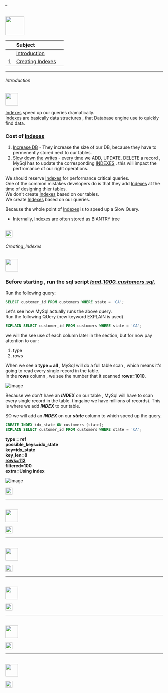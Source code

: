 ###### _

<img src="https://img.shields.io/badge/-10. Indexing for high performance %20-blue" height=60px>


|     |  Subject           |		|
|:---:|:------------------------------|:----------|  
|     |[Introduction](#Introduction)   |             
|  1  |[Creating Indexes](#Creating_Indexes)   |             




--------------------------------------------------------------------------------------------------

###### Introduction

<img src="https://img.shields.io/badge/-Introduction  %20-blue" height=40px>

[Indexes](#-) speed up our queries dramatically.</br>
[Indexes](#-) are basically data structures , that Database engine use to quickly find data.</br>

### Cost of [Indexes](#-)

1. [Increase DB](#-) - They increase the size of our DB, because they have to permenently stored next to our tables.
2. [Slow down the writes](#-) - every time we ADD, UPDATE, DELETE a record , MySql has to update the corresponding [INDEXES](#-) . this will impact the perfromance of our right operations.

We should reserve [Indexes](#-) for performance critical queries. </br>
One of the common mistakes developers do is that they add [Indexes](#-) at the time of designing thier tables.</br>
We don't create [Indexes](#-) based on our tables.</br>
We create [Indexes](#-) based on our queries.</br>

Because the whole point of [Indexes](#-) is to speed up a Slow Query.

* Internally, [Indexes](#-) are often stored as BIANTRY tree

[<img src="https://img.shields.io/badge/-Back to top%20-brown" height=22px>](#_)
--------------------------------------------------------------------------------------------------

###### Creating_Indexes

<img src="https://img.shields.io/badge/-1. Creating Indexes %20-blue" height=40px>

### Before starting , run the sql script [**_load_1000_customers.sql_**.](#-)

Run the following query:

```sql
SELECT customer_id FROM customers WHERE state = 'CA';
```

Let's see how MySql actually runs the above query. </br>
Run the following QUery (new keyword EXPLAIN is used)

```sql
EXPLAIN SELECT customer_id FROM customers WHERE state = 'CA';
```
we will the see use of each column later in the section, but for now pay attention to our :
1. type
2. rows

When we see a **type = all** , MySql will do a full table scan , which means it's going to read every single record in the table.</br>
In the **rows** column , we see the number that it scanned **rows=1010**.

![image](https://user-images.githubusercontent.com/36256986/165841137-a90aacdc-3529-4af4-83e9-6e5d30ec5d06.png)

Because we don't have an **_INDEX_** on our table , MySql will have to scan every single record in the table. (Imgaine we have millions of records).
This is where we add **_INDEX_** to our table.</br>

SO we will add an **_INDEX_** on our **_state_** column to which speed up the query.

```sql
CREATE INDEX idx_state ON customers (state);
EXPLAIN SELECT customer_id FROM customers WHERE state = 'CA';
```

**type = ref** </br>
**possible_keys=idx_state** </br>
**key=idx_state** </br>
**key_len=8**</br>
[**rows=112**](#-)</br>
**filtered=100**</br>
**extra=Using index**</br>

![image](https://user-images.githubusercontent.com/36256986/165843556-62a13144-de83-41bf-874b-7c37be201553.png)


[<img src="https://img.shields.io/badge/-Back to top%20-brown" height=22px>](#_)

--------------------------------------------------------------------------------------------------

###### 

<img src="https://img.shields.io/badge/-X.  %20-blue" height=40px>


[<img src="https://img.shields.io/badge/-Back to top%20-brown" height=22px>](#_)

--------------------------------------------------------------------------------------------------

###### 

<img src="https://img.shields.io/badge/-X.  %20-blue" height=40px>


[<img src="https://img.shields.io/badge/-Back to top%20-brown" height=22px>](#_)

--------------------------------------------------------------------------------------------------

###### 

<img src="https://img.shields.io/badge/-X.  %20-blue" height=40px>


[<img src="https://img.shields.io/badge/-Back to top%20-brown" height=22px>](#_)

--------------------------------------------------------------------------------------------------

###### 

<img src="https://img.shields.io/badge/-X.  %20-blue" height=40px>


[<img src="https://img.shields.io/badge/-Back to top%20-brown" height=22px>](#_)

--------------------------------------------------------------------------------------------------

###### 

<img src="https://img.shields.io/badge/-X.  %20-blue" height=40px>


[<img src="https://img.shields.io/badge/-Back to top%20-brown" height=22px>](#_)
